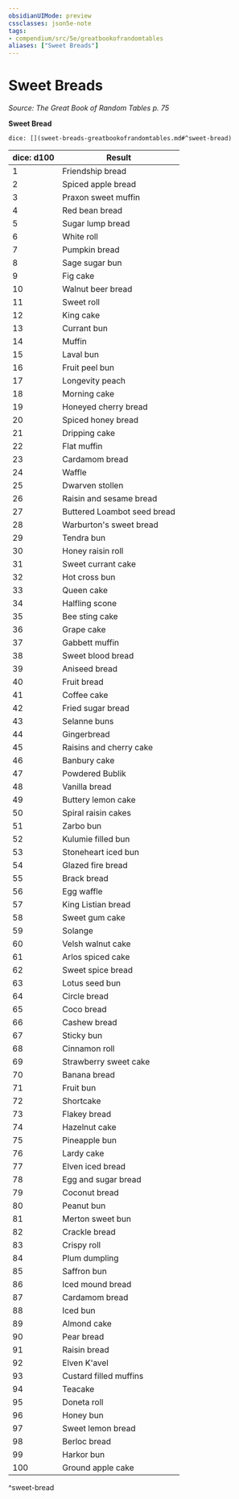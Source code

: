 ```yaml
---
obsidianUIMode: preview
cssclasses: json5e-note
tags:
- compendium/src/5e/greatbookofrandomtables
aliases: ["Sweet Breads"]
---
```

# Sweet Breads
*Source: The Great Book of Random Tables p. 75* 

**Sweet Bread**

`dice: [](sweet-breads-greatbookofrandomtables.md#^sweet-bread)`

| dice: d100 | Result |
|------------|--------|
| 1 | Friendship bread |
| 2 | Spiced apple bread |
| 3 | Praxon sweet muffin |
| 4 | Red bean bread |
| 5 | Sugar lump bread |
| 6 | White roll |
| 7 | Pumpkin bread |
| 8 | Sage sugar bun |
| 9 | Fig cake |
| 10 | Walnut beer bread |
| 11 | Sweet roll |
| 12 | King cake |
| 13 | Currant bun |
| 14 | Muffin |
| 15 | Laval bun |
| 16 | Fruit peel bun |
| 17 | Longevity peach |
| 18 | Morning cake |
| 19 | Honeyed cherry bread |
| 20 | Spiced honey bread |
| 21 | Dripping cake |
| 22 | Flat muffin |
| 23 | Cardamom bread |
| 24 | Waffle |
| 25 | Dwarven stollen |
| 26 | Raisin and sesame bread |
| 27 | Buttered Loambot seed bread |
| 28 | Warburton's sweet bread |
| 29 | Tendra bun |
| 30 | Honey raisin roll |
| 31 | Sweet currant cake |
| 32 | Hot cross bun |
| 33 | Queen cake |
| 34 | Halfling scone |
| 35 | Bee sting cake |
| 36 | Grape cake |
| 37 | Gabbett muffin |
| 38 | Sweet blood bread |
| 39 | Aniseed bread |
| 40 | Fruit bread |
| 41 | Coffee cake |
| 42 | Fried sugar bread |
| 43 | Selanne buns |
| 44 | Gingerbread |
| 45 | Raisins and cherry cake |
| 46 | Banbury cake |
| 47 | Powdered Bublik |
| 48 | Vanilla bread |
| 49 | Buttery lemon cake |
| 50 | Spiral raisin cakes |
| 51 | Zarbo bun |
| 52 | Kulumie filled bun |
| 53 | Stoneheart iced bun |
| 54 | Glazed fire bread |
| 55 | Brack bread |
| 56 | Egg waffle |
| 57 | King Listian bread |
| 58 | Sweet gum cake |
| 59 | Solange |
| 60 | Velsh walnut cake |
| 61 | Arlos spiced cake |
| 62 | Sweet spice bread |
| 63 | Lotus seed bun |
| 64 | Circle bread |
| 65 | Coco bread |
| 66 | Cashew bread |
| 67 | Sticky bun |
| 68 | Cinnamon roll |
| 69 | Strawberry sweet cake |
| 70 | Banana bread |
| 71 | Fruit bun |
| 72 | Shortcake |
| 73 | Flakey bread |
| 74 | Hazelnut cake |
| 75 | Pineapple bun |
| 76 | Lardy cake |
| 77 | Elven iced bread |
| 78 | Egg and sugar bread |
| 79 | Coconut bread |
| 80 | Peanut bun |
| 81 | Merton sweet bun |
| 82 | Crackle bread |
| 83 | Crispy roll |
| 84 | Plum dumpling |
| 85 | Saffron bun |
| 86 | Iced mound bread |
| 87 | Cardamom bread |
| 88 | Iced bun |
| 89 | Almond cake |
| 90 | Pear bread |
| 91 | Raisin bread |
| 92 | Elven K'avel |
| 93 | Custard filled muffins |
| 94 | Teacake |
| 95 | Doneta roll |
| 96 | Honey bun |
| 97 | Sweet lemon bread |
| 98 | Berloc bread |
| 99 | Harkor bun |
| 100 | Ground apple cake |
^sweet-bread